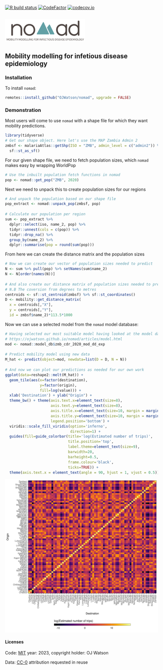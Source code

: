 
<!-- README.md is generated from README.Rmd. Please edit that file -->
<!-- badges: start -->

[![R build
status](https://github.com/OJWatson/nomad/actions/workflows/check-standard.yaml/badge.svg)](https://github.com/OJWatson/nomad/actions/workflows/check-standard.yaml.yaml)
[![CodeFactor](https://www.codefactor.io/repository/github/OJWatson/nomad/badge)](https://www.codefactor.io/repository/github/OJWatson/nomad)
[![codecov.io](https://codecov.io/github/OJWatson/nomad/coverage.svg?branch=main)](https://codecov.io/github/OJWatson/nomad?branch=main)

<!-- badges: end -->

## <img src='man/figures/logo.png' style="height:75px;"/>

## Mobility modelling for infetious disease epidemiology

### Installation

To install `nomad`:

``` r
remotes::install_github("OJWatson/nomad", upgrade = FALSE)
```

### Demonstration

Most users will come to use `nomad` with a shape file for which they
want mobility predictions.

``` r
library(tidyverse)
# Get our shape object. Here let's use the MAP Zambia Admin 2
zmbsf <- malariaAtlas::getShp(ISO = "ZMB", admin_level = c("admin2")) %>% 
  sf::st_as_sf()
```

For our given shape file, we need to fetch population sizes, which
`nomad` makes easy by wrapping WorldPop

``` r
# Use the inbuilt population fetch functions in nomad
pop <- nomad::get_pop("ZMB", 2020)
```

Next we need to unpack this to create population sizes for our regions

``` r
# And unpack the population based on our shape file
pop_extract <- nomad::unpack_pop(zmbsf, pop)

# Calculate our population per region
sum <- pop_extract %>%
  dplyr::select(iso, name_2, pop) %>%
  tidyr::unnest(cols = c(pop)) %>%
  tidyr::drop_na() %>%
  group_by(name_2) %>% 
  dplyr::summarise(pop = round(sum(pop)))
```

From here we can create the distance matrix and the population sizes

``` r
# Now we can create our vector of population sizes needed to predict
N <- sum %>% pull(pop) %>% setNames(sum$name_2)
N <- N[order(names(N))]

# And also create our distance matrix of population sizes needed to predict
# N.B The coversion from degrees to metres
centroids <- sf::st_centroid(zmbsf) %>% sf::st_coordinates()
D <- mobility::get_distance_matrix(
  x = centroids[,"X"], 
  y = centroids[,"Y"], 
  id = zmbsf$name_2)*113.5*1000 
```

Now we can use a selected model from the `nomad` model database:

``` r
# Having selected our most suitable model having looked at the model database
# https://ojwatson.github.io/nomad/articles/model.html
mod <- nomad::model_db$zmb_cdr_2020_mod_dd_exp

# Predict mobility model using new data
M_hat <- predict(object=mod, newdata=list(D = D, N = N))

# And now we can plot our predictions as needed for our own work
ggplot(data=reshape2::melt(M_hat)) +
  geom_tile(aes(x=factor(destination),
                y=factor(origin),
                fill=log(value))) +
  xlab('Destination') + ylab("Origin") +
  theme_bw() + theme(axis.text.x=element_text(size=8),
                     axis.text.y=element_text(size=8),
                     axis.title.x=element_text(size=10, margin = margin(t = 15)),
                     axis.title.y=element_text(size=10, margin = margin(r = 15)),
                     legend.position='bottom') +
  viridis::scale_fill_viridis(option='inferno', 
                              direction=1) +
  guides(fill=guide_colorbar(title='log(Estimated number of trips)',
                             title.position='top',
                             label.theme=element_text(size=9),
                             barwidth=20,
                             barheight=0.5,
                             frame.colour='black',
                             ticks=TRUE)) +
  theme(axis.text.x = element_text(angle = 90, hjust = 1, vjust = 0.5))
```

![](man/figures/README-unnamed-chunk-6-1.png)<!-- -->

#### Licenses

Code: [MIT](http://opensource.org/licenses/MIT) year: 2023, copyright
holder: OJ Watson

Data: [CC-0](http://creativecommons.org/publicdomain/zero/1.0/)
attribution requested in reuse
